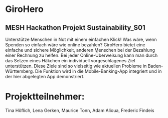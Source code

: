 # GiroHero
## MESH Hackathon Projekt Sustainability_S01

Unterstütze Menschen in Not mit einem einfachen Klick!
Was wäre, wenn Spenden so einfach wäre wie online bezahlen? GiroHero bietet eine einfache und sichere Möglichkeit, anderen Menschen bei der Bezahlung einer Rechnung zu helfen. Bei jeder Online-Überweisung kann man durch das Setzen eines Häkchen ein individuell vorgeschlagenes Ziel unterstützen. Diese Ziele sind so vielseitig wie aktuellen Probleme in Baden-Württemberg. Die Funktion wird in die Mobile-Banking-App integriert und in der hier abgelegten App demonstriert. 

# Projektteilnehmer:

Tina Höflich,
Lena Gerken,
Maurice Tonn,
Adam Alioua,
Frederic Findeis